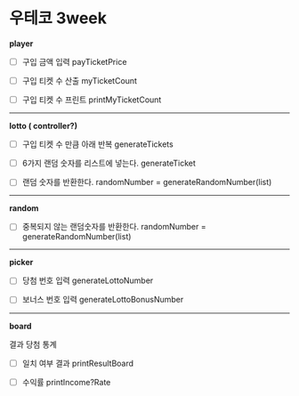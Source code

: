 # 우테코 3week

**player**

- [ ] 구입 금액 입력 payTicketPrice

- [ ] 구입 티켓 수 산출 myTicketCount

- [ ] 구입 티켓 수 프린트 printMyTicketCount

---

**lotto ( controller?)**

- [ ] 구입 티켓 수 만큼 아래 반복 generateTickets

- [ ] 6가지 랜덤 숫자를 리스트에 넣는다. generateTicket

- [ ] 랜덤 숫자를 반환한다. randomNumber = generateRandomNumber(list)

---

**random**

- [ ] 중복되지 않는 랜덤숫자를 반환한다. randomNumber = generateRandomNumber(list)

---

**picker**

- [ ] 당첨 번호 입력 generateLottoNumber

- [ ] 보너스 번호 입력 generateLottoBonusNumber

---

**board**

결과 당첨 통계

- [ ] 일치 여부 결과 printResultBoard

- [ ] 수익률 printIncome?Rate
